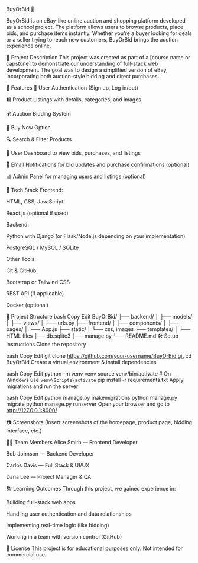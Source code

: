 BuyOrBid 🛒

BuyOrBid is an eBay-like online auction and shopping platform developed as a school project. The platform allows users to browse products, place bids, and purchase items instantly. Whether you're a buyer looking for deals or a seller trying to reach new customers, BuyOrBid brings the auction experience online.

🔧 Project Description
This project was created as part of a [course name or capstone] to demonstrate our understanding of full-stack web development. The goal was to design a simplified version of eBay, incorporating both auction-style bidding and direct purchases.

🚀 Features
🔐 User Authentication (Sign up, Log in/out)

🛍️ Product Listings with details, categories, and images

💰 Auction Bidding System

🛒 Buy Now Option

🔍 Search & Filter Products

👤 User Dashboard to view bids, purchases, and listings

📩 Email Notifications for bid updates and purchase confirmations (optional)

📊 Admin Panel for managing users and listings (optional)

🧱 Tech Stack
Frontend:

HTML, CSS, JavaScript

React.js (optional if used)

Backend:

Python with Django (or Flask/Node.js depending on your implementation)

PostgreSQL / MySQL / SQLite

Other Tools:

Git & GitHub

Bootstrap or Tailwind CSS

REST API (if applicable)

Docker (optional)

📂 Project Structure
bash
Copy
Edit
BuyOrBid/
├── backend/
│   ├── models/
│   ├── views/
│   └── urls.py
├── frontend/
│   ├── components/
│   ├── pages/
│   └── App.js
├── static/
│   └── css, images
├── templates/
│   └── HTML files
├── db.sqlite3
├── manage.py
└── README.md
🛠️ Setup Instructions
Clone the repository

bash
Copy
Edit
git clone https://github.com/your-username/BuyOrBid.git
cd BuyOrBid
Create a virtual environment & install dependencies

bash
Copy
Edit
python -m venv venv
source venv/bin/activate  # On Windows use `venv\Scripts\activate`
pip install -r requirements.txt
Apply migrations and run the server

bash
Copy
Edit
python manage.py makemigrations
python manage.py migrate
python manage.py runserver
Open your browser and go to http://127.0.0.1:8000/

📷 Screenshots
(Insert screenshots of the homepage, product page, bidding interface, etc.)

🧑‍💻 Team Members
Alice Smith — Frontend Developer

Bob Johnson — Backend Developer

Carlos Davis — Full Stack & UI/UX

Dana Lee — Project Manager & QA

📚 Learning Outcomes
Through this project, we gained experience in:

Building full-stack web apps

Handling user authentication and data relationships

Implementing real-time logic (like bidding)

Working in a team with version control (GitHub)

📜 License
This project is for educational purposes only. Not intended for commercial use.
